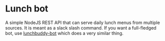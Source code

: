 # Lunch bot

A simple NodeJS REST API that can serve daily lunch menus from multiple sources.
It is meant as a slack slash command. If you want a full-fledged bot, use
[lunchbuddy-bot](https://github.com/igorkulman/lunchbuddy-bot) which does a very similar
thing.

